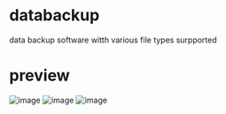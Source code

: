# databackup
data backup software witth various file types surpported
# preview
![image](https://github.com/BestRenektonNA/databackup/assets/101043433/bd239349-42b5-4819-af65-bbf096302bd7)
![image](https://github.com/BestRenektonNA/databackup/assets/101043433/041c3ecf-b011-46ee-8f21-69603ac43515)
![image](https://github.com/BestRenektonNA/databackup/assets/101043433/726a8310-534d-4e9f-9d6b-c92b136d6423)

